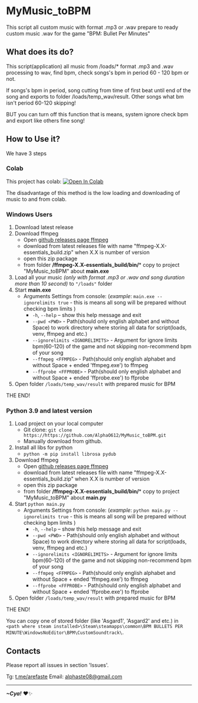 # MyMusic_toBPM
This script all custom music with format .mp3 or .wav prepare to ready custom music .wav for the game "BPM: Bullet Per Minutes" 
## What does its do?
This script(application) all music from /loads/* format .mp3 and .wav processing to wav, find bpm, check songs's bpm in period 60 - 120 bpm or not. 

If songs's bpm in period, song cutting from time of first beat until end of the song and exports to folder /loads/temp_wav/result.
Other songs what bm isn't period 60-120 skipping!

BUT you can turn off this function that is means, system ignore check bpm and export like others fine song!

## How to Use it?
We have 3 steps
### Colab
This project has colab: [![Open In Colab](https://colab.research.google.com/assets/colab-badge.svg)](https://colab.research.google.com/drive/1PScDuCS38axi4McQCLxsJRLbzw6JyexS?usp=sharing)

The disadvantage of this method is the low loading and downloading of music to and from colab. 
### Windows Users
1. Download latest release
2. Download ffmpeg
    - Open [github releases page ffmpeg](https://github.com/GyanD/codexffmpeg/releases)
    - download from latest releases file with name "ffmpeg-X.X-essentials_build.zip" when X.X is number of version
    - open this zip package
    - from folder **/ffmpeg-X.X-essentials_build/bin/*** copy to project "MyMusic_toBPM" about **main.exe**
4.   Load all your music _(only with format .mp3 or .wav and song duration more than 10 second)_ to `"/loads"` folder
5.   Start **main.exe**
     - Arguments Settings from console: (_example_: `main.exe --ignorelimits true` - this is means all song will be prepared without checking bpm limits )
       - `-h`, `--help` – show this help message and exit
       - `--pwd <PWD>` - Path(should only english alphabet and without Space) to work directory where storing all data for script(loads, venv, ffmpeg and etc.)
       - `--ignorelimits <IGNORELIMITS>` - Argument for ignore limits bpm(60-120) of the game and not skipping non-recommend bpm of your song
       - `--ffmpeg <FFMPEG>` - Path(should only english alphabet and without Space + ended 'ffmpeg.exe') to ffmpeg
       - `--ffprobe <FFPROBE>` - Path(should only english alphabet and without Space + ended 'ffprobe.exe') to ffprobe
7.   Open folder `/loads/temp_wav/result` with prepared music for BPM

THE END! 

### Python 3.9 and latest version
1. Load project on your local computer
   - Git clone: `git clone https://https://github.com/AlphaO612/MyMusic_toBPM.git`
   - Manually download from github.
3. Install all libs for python
    - `python -m pip install librosa pydub`
5. Download ffmpeg
    - Open [github releases page ffmpeg](https://github.com/GyanD/codexffmpeg/releases)
    - download from latest releases file with name "ffmpeg-X.X-essentials_build.zip" when X.X is number of version
    - open this zip package
    - from folder **/ffmpeg-X.X-essentials_build/bin/*** copy to project "MyMusic_toBPM" about **main.py**
6. Start `python main.py`
     - Arguments Settings from console: (_example_: `python main.py --ignorelimits true` - this is means all song will be prepared without checking bpm limits )
       - `-h`, `--help` – show this help message and exit
       - `--pwd <PWD>` - Path(should only english alphabet and without Space) to work directory where storing all data for script(loads, venv, ffmpeg and etc.)
       - `--ignorelimits <IGNORELIMITS>` - Argument for ignore limits bpm(60-120) of the game and not skipping non-recommend bpm of your song
       - `--ffmpeg <FFMPEG>` - Path(should only english alphabet and without Space + ended 'ffmpeg.exe') to ffmpeg
       - `--ffprobe <FFPROBE>` - Path(should only english alphabet and without Space + ended 'ffprobe.exe') to ffprobe
7.   Open folder `/loads/temp_wav/result` with prepared music for BPM

THE END!

You can copy one of stored folder (like 'Asgard1', 'Asgard2' and etc.) in `<path where steam installed>\Steam\steamapps\common\BPM BULLETS PER MINUTE\WindowsNoEditor\BPM\CustomSoundtrack\`.

## Contacts
Please report all issues in section 'Issues'.

Tg: [t.me/arefaste](https://t.me/arefaste)
Email: alphaste08@gmail.com

---
***~Cya!*** ❤️✨
